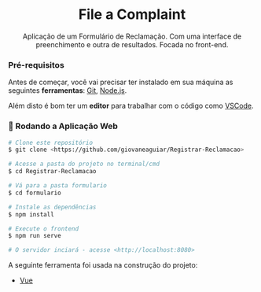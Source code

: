 <h1 align="center">File a Complaint</h1>
<p align="center">Aplicação de um Formulário de Reclamação. Com uma interface de preenchimento e outra de resultados. Focada no front-end.</p>

 ### Pré-requisitos

Antes de começar, você vai precisar ter instalado em sua máquina as seguintes <strong>ferramentas</strong>:
[Git](https://git-scm.com), [Node.js](https://nodejs.org/en/).

Além disto é bom ter um <strong>editor</strong> para trabalhar com o código como [VSCode](https://code.visualstudio.com/).

### :strawberry: Rodando a Aplicação Web

```bash
# Clone este repositório
$ git clone <https://github.com/giovaneaguiar/Registrar-Reclamacao>

# Acesse a pasta do projeto no terminal/cmd
$ cd Registrar-Reclamacao

# Vá para a pasta formulario
$ cd formulario

# Instale as dependências
$ npm install

# Execute o frontend
$ npm run serve

# O servidor inciará - acesse <http://localhost:8080>
```
A seguinte ferramenta foi usada na construção do projeto:
- [Vue](https://vuejs.org)
